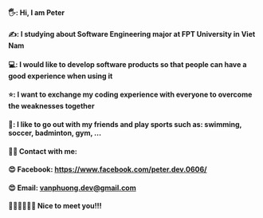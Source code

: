 #### 🖐️: Hi, I am Peter
#### ✍️: I studying about Software Engineering major at FPT University in Viet Nam
#### 💻: I would like to develop software products so that people can have a good experience when using it
#### ⭐: I want to exchange my coding experience with everyone to overcome the weaknesses together
#### ️️🏸: I like to go out with my friends and play sports such as: swimming, soccer, badminton, gym, ...
#### 🤜🤛 Contact with me: 
#### 😍 Facebook: https://www.facebook.com/peter.dev.0606/
#### 😍 Email: vanphuong.dev@gmail.com
#### 🤝🤝🤝🤝🤝🤝 Nice to meet you!!!
